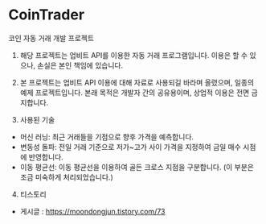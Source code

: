 # CoinTrader
코인 자동 거래 개발 프로젝트

1. 해당 프로젝트는 업비트 API를 이용한 자동 거래 프로그램입니다.
 이용은 할 수 있으나, 손실은 본인 책임에 있습니다.
 
2. 본 프로젝트는 업비트 API 이용에 대해 자료로 사용되길 바라며 올렸으며, 일종의 예제 프로젝트입니다.
 본래 목적은 개발자 간의 공유용이며, 상업적 이용은 전면 금지합니다.
 
3. 사용된 기술
 - 머신 러닝: 최근 거래들을 기점으로 향후 가격을 예측합니다.
 - 변동성 돌파: 전일 거래 기준으로 저가~고가 사이 가격을 지정하여 금일 매수 시점에 반영합니다.
 - 이동 평균선: 이동 평균선을 이용하여 골든 크로스 지점을 구분합니다. (이 부분은 조금 미숙하게 처리되었습니다.)
 
 4. 티스토리
  - 게시글 : https://moondongjun.tistory.com/73
